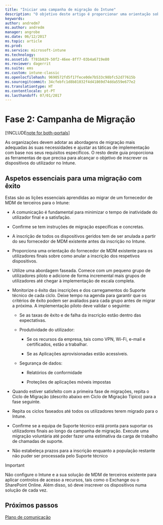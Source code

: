 ```yaml
---
title: "Iniciar uma campanha de migração do Intune"
description: "O objetivo deste artigo é proporcionar uma orientação sobre como iniciar uma campanha de migração."
keywords: 
author: andredm7
ms.author: andredm
manager: angrobe
ms.date: 06/12/2017
ms.topic: article
ms.prod: 
ms.service: microsoft-intune
ms.technology: 
ms.assetid: f781b029-50f2-46ee-8ff7-03b4a6719e80
ms.reviewer: dagerrit
ms.suite: ems
ms.custom: intune-classic
ms.openlocfilehash: 9690572fd5f17fece0de7b533c98bfc52d77615b
ms.sourcegitcommit: 34cfebfc1d8b81032f4d41869d74dda559e677e2
ms.translationtype: HT
ms.contentlocale: pt-PT
ms.lasthandoff: 07/01/2017
---
```

# <a name="phase-2-migration-campaign"></a>Fase 2: Campanha de Migração

[!INCLUDE[note for both-portals](./includes/note-for-both-portals.md)]

As organizações devem adotar as abordagens de migração mais adequadas às suas necessidades e ajustar as táticas de implementação com base nos seus requisitos específicos. O resto deste guia proporciona as ferramentas de que precisa para alcançar o objetivo de inscrever os dispositivos do utilizador no Intune.

## <a name="keys-to-a-successful-migration"></a>Aspetos essenciais para uma migração com êxito

Estas são as lições essenciais aprendidas ao migrar de um fornecedor de MDM de terceiros para o Intune:

-   A comunicação é fundamental para minimizar o tempo de inatividade do utilizador final e a satisfação.

-   Confirme se tem instruções de migração específicas e concretas.

-   A inscrição de todos os dispositivos geridos tem de ser anulada a partir do seu fornecedor de MDM existente antes da inscrição no Intune.

-   Proporciona uma orientação do fornecedor de MDM existente para os utilizadores finais sobre como anular a inscrição dos respetivos dispositivos.

-   Utilize uma abordagem faseada. Comece com um pequeno grupo de utilizadores piloto e adicione de forma incremental mais grupos de utilizadores até chegar à implementação de escala completa.

-   Monitorize o êxito das inscrições e dos carregamentos do Suporte técnico de cada ciclo. Deixe tempo na agenda para garantir que os critérios de êxito podem ser avaliados para cada grupo antes de migrar a próxima. A implementação piloto deve validar o seguinte:

    -   Se as taxas de êxito e de falha da inscrição estão dentro das expectativas.

    -   Produtividade do utilizador:

        -   Se os recursos da empresa, tais como VPN, Wi-Fi, e-mail e certificados, estão a trabalhar.

        -   Se as Aplicações aprovisionadas estão acessíveis.

    -   Segurança de dados:

        -   Relatórios de conformidade

        -   Proteções de aplicações móveis impostas

-   Quando estiver satisfeito com a primeira fase de migrações, repita o Ciclo de Migração (descrito abaixo em Ciclo de Migração Típico) para a fase seguinte.

-   Repita os ciclos faseados até todos os utilizadores terem migrado para o Intune.

-   Confirme se a equipa de Suporte técnico está pronta para suportar os utilizadores finais ao longo da campanha de migração. Execute uma migração voluntária até poder fazer uma estimativa da carga de trabalho de chamadas de suporte.

-   Não estabeleça prazos para a inscrição enquanto a população restante não puder ser processada pelo Suporte técnico

> [!IMPORTANT] 
> Não configure o Intune e a sua solução de MDM de terceiros existente para aplicar controlos de acesso a recursos, tais como o Exchange ou o SharePoint Online. Além disso, só deve inscrever os dispositivos numa solução de cada vez.

## <a name="next-steps"></a>Próximos passos

[Plano de comunicação](migration-guide-communication-plan.md)
